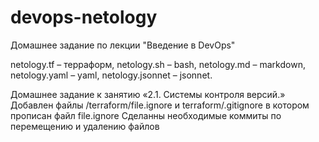 # devops-netology



Домашнее задание по лекции "Введение в DevOps"

netology.tf – терраформ,
netology.sh – bash,
netology.md – markdown,
netology.yaml – yaml,
netology.jsonnet – jsonnet.


Домашнее задание к занятию «2.1. Системы контроля версий.»
Добавлен файлы /terraform/file.ignore и terraform/.gitignore в котором прописан файл file.ignore
Сделанны необходимые коммиты по перемещению и удалению файлов